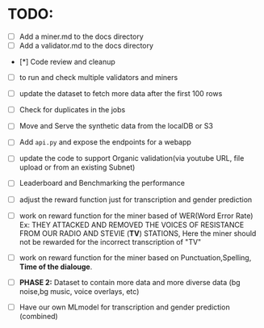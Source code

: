 
# TODO:
- [ ] Add a miner.md to the docs directory
- [ ] Add a validator.md to the docs directory
- [*] Code review and cleanup
- [ ] to run and check multiple validators and miners

- [ ] update the dataset to fetch more data after the first 100 rows
- [ ] Check for duplicates in the jobs
- [ ] Move and Serve the synthetic data from the localDB or S3
- [ ] Add ```api.py``` and expose the endpoints for a webapp
- [ ] update the code to support Organic validation(via youtube URL, file upload or from an existing Subnet)
- [ ] Leaderboard and Benchmarking the performance
- [ ] adjust the reward function just for transcription and gender prediction
- [ ] work on reward function for the miner based of WER(Word Error Rate)
Ex: THEY ATTACKED AND REMOVED THE VOICES OF RESISTANCE FROM OUR RADIO AND STEVIE (**TV**) STATIONS, Here the miner should not be rewarded for the incorrect transcription of "TV"
 - [ ] work on reward function for the miner based on Punctuation,Spelling, **Time of the dialouge**.
 - [ ] **PHASE 2:** Dataset to contain more data and more diverse data (bg noise,bg music, voice overlays, etc)
 - [ ] Have our own MLmodel for transcription and gender prediction (combined)

